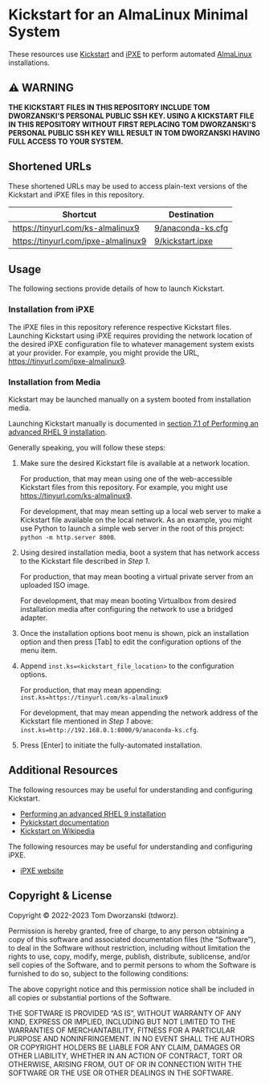 Kickstart for an AlmaLinux Minimal System
=========================================

These resources use [Kickstart](https://en.wikipedia.org/wiki/Kickstart_(Linux))
and [iPXE](https://ipxe.org/) to perform automated
[AlmaLinux](https://almalinux.org/) installations.


⚠️ WARNING
----------

**THE KICKSTART FILES IN THIS REPOSITORY INCLUDE TOM DWORZANSKI'S PERSONAL
PUBLIC SSH KEY. USING A KICKSTART FILE IN THIS REPOSITORY WITHOUT FIRST
REPLACING ТOM DWORZANSKI'S PERSONAL PUBLIC SSH KEY WILL RESULT IN TOM DWORZANSKI
HAVING FULL ACCESS TO YOUR SYSTEM.**


Shortened URLs
--------------

These shortened URLs may be used to access plain-text versions of the Kickstart
and iPXE files in this repository.

| Shortcut | Destination |
|----------|-------------|
| https://tinyurl.com/ks-almalinux9 | [9/anaconda-ks.cfg](https://raw.githubusercontent.com/tdworz/kickstart-almalinux-minimal/master/9/anaconda-ks.cfg) |
| https://tinyurl.com/ipxe-almalinux9 | [9/kickstart.ipxe](https://raw.githubusercontent.com/tdworz/kickstart-almalinux-minimal/master/9/kickstart.ipxe) |


Usage
-----

The following sections provide details of how to launch Kickstart.

### Installation from iPXE

The iPXE files in this repository reference respective Kickstart files.
Launching Kickstart using iPXE requires providing the network location of the
desired iPXE configuration file to whatever management system exists at your
provider. For example, you might provide the URL,
https://tinyurl.com/ipxe-almalinux9.

### Installation from Media

Kickstart may be launched manually on a system booted from installation media.

Launching Kickstart manually is documented in [section 7.1 of Performing an
advanced RHEL 9 installation](https://access.redhat.com/documentation/en-us/red_hat_enterprise_linux/9/html-single/performing_an_advanced_rhel_9_installation/index#starting-a-kickstart-installation-manually_starting-kickstart-installations).

Generally speaking, you will follow these steps:

1. Make sure the desired Kickstart file is available at a network location.

   For production, that may mean using one of the web-accessible Kickstart files
   from this repository. For example, you might use
   https://tinyurl.com/ks-almalinux9.

   For development, that may mean setting up a local web server to make a
   Kickstart file available on the local network. As an example, you might use
   Python to launch a simple web server in the root of this project:
   `python -m http.server 8000`.

2. Using desired installation media, boot a system that has network access to
   the Kickstart file described in _Step 1_.

   For production, that may mean booting a virtual private server from an
   uploaded ISO image.

   For development, that may mean booting Virtualbox from desired installation
   media after configuring the network to use a bridged adapter.

3. Once the installation options boot menu is shown, pick an installation
   option and then press \[Tab\] to edit the configuration options of the
   menu item.

4. Append `inst.ks=<kickstart_file_location>` to the configuration options.

   For production, that may mean appending:
   `inst.ks=https://tinyurl.com/ks-almalinux9`

   For development, that may mean appending the network address of the Kickstart
   file mentioned in _Step 1_ above:
   `inst.ks=http://192.168.0.1:8000/9/anaconda-ks.cfg`.

5. Press \[Enter\] to initiate the fully-automated installation.


Additional Resources
--------------------

The following resources may be useful for understanding and configuring
Kickstart.

* [Performing an advanced RHEL 9
installation](https://access.redhat.com/documentation/en-us/red_hat_enterprise_linux/9/html-single/performing_an_advanced_rhel_9_installation/index)
* [Pykickstart documentation](https://pykickstart.readthedocs.io/)
* [Kickstart on Wikipedia](https://en.wikipedia.org/wiki/Kickstart_(Linux))

The following resources may be useful for understanding and configuring
iPXE.

* [iPXE website](https://ipxe.org/)


Copyright & License
-------------------

Copyright © 2022-2023 Tom Dworzanski (tdworz).

Permission is hereby granted, free of charge, to any person obtaining a copy of
this software and associated documentation files (the “Software”), to deal in
the Software without restriction, including without limitation the rights to
use, copy, modify, merge, publish, distribute, sublicense, and/or sell copies of
the Software, and to permit persons to whom the Software is furnished to do so,
subject to the following conditions:

The above copyright notice and this permission notice shall be included in all
copies or substantial portions of the Software.

THE SOFTWARE IS PROVIDED “AS IS”, WITHOUT WARRANTY OF ANY KIND, EXPRESS OR
IMPLIED, INCLUDING BUT NOT LIMITED TO THE WARRANTIES OF MERCHANTABILITY, FITNESS
FOR A PARTICULAR PURPOSE AND NONINFRINGEMENT. IN NO EVENT SHALL THE AUTHORS OR
COPYRIGHT HOLDERS BE LIABLE FOR ANY CLAIM, DAMAGES OR OTHER LIABILITY, WHETHER
IN AN ACTION OF CONTRACT, TORT OR OTHERWISE, ARISING FROM, OUT OF OR IN
CONNECTION WITH THE SOFTWARE OR THE USE OR OTHER DEALINGS IN THE SOFTWARE.
